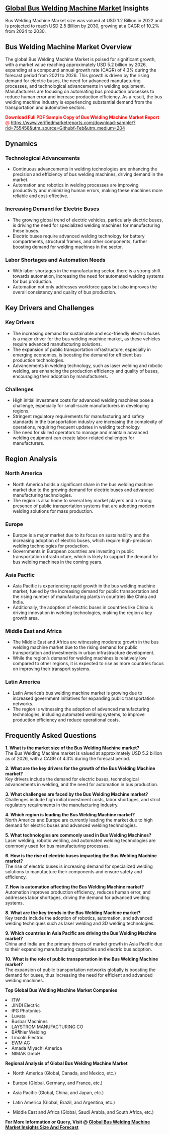 <h2><a href="https://www.verifiedmarketreports.com/download-sample/?rid=755458&amp;utm_source=Githubf&amp;utm_medium=204" target="_blank">Global Bus Welding Machine Market</a> Insights</h2><p>Bus Welding Machine Market size was valued at USD 1.2 Billion in 2022 and is projected to reach USD 2.5 Billion by 2030, growing at a CAGR of 10.2% from 2024 to 2030.</p><p> <h2>Bus Welding Machine Market Overview</h2> <p>The global Bus Welding Machine Market is poised for significant growth, with a market value reaching approximately USD 5.2 billion by 2026, expanding at a compound annual growth rate (CAGR) of 4.3% during the forecast period from 2021 to 2026. This growth is driven by the rising demand for electric buses, the need for advanced manufacturing processes, and technological advancements in welding equipment. Manufacturers are focusing on automating bus production processes to reduce human error and increase production efficiency. As a result, the bus welding machine industry is experiencing substantial demand from the transportation and automotive sectors.</p> <p><p><span class=""><span style="color: #ff0000;"><strong>Download Full PDF Sample Copy of Bus Welding Machine Market Report</strong> @ </span><a href="https://www.verifiedmarketreports.com/download-sample/?rid=755458&amp;utm_source=Githubf-Feb&amp;utm_medium=204" target="_blank">https://www.verifiedmarketreports.com/download-sample/?rid=755458&amp;utm_source=Githubf-Feb&amp;utm_medium=204</a></span></p></p> <h2>Dynamics</h2> <h3>Technological Advancements</h3> <ul> <li>Continuous advancements in welding technologies are enhancing the precision and efficiency of bus welding machines, driving demand in the market.</li> <li>Automation and robotics in welding processes are improving productivity and minimizing human errors, making these machines more reliable and cost-effective.</li> </ul> <h3>Increasing Demand for Electric Buses</h3> <ul> <li>The growing global trend of electric vehicles, particularly electric buses, is driving the need for specialized welding machines for manufacturing these buses.</li> <li>Electric buses require advanced welding technology for battery compartments, structural frames, and other components, further boosting demand for welding machines in the sector.</li> </ul> <h3>Labor Shortages and Automation Needs</h3> <ul> <li>With labor shortages in the manufacturing sector, there is a strong shift towards automation, increasing the need for automated welding systems for bus production.</li> <li>Automation not only addresses workforce gaps but also improves the overall consistency and quality of bus production.</li> </ul> <h2>Key Drivers and Challenges</h2> <h3>Key Drivers</h3> <ul> <li>The increasing demand for sustainable and eco-friendly electric buses is a major driver for the bus welding machine market, as these vehicles require advanced manufacturing solutions.</li> <li>The expansion of public transportation infrastructure, especially in emerging economies, is boosting the demand for efficient bus production technologies.</li> <li>Advancements in welding technology, such as laser welding and robotic welding, are enhancing the production efficiency and quality of buses, encouraging their adoption by manufacturers.</li> </ul> <h3>Challenges</h3> <ul> <li>High initial investment costs for advanced welding machines pose a challenge, especially for small-scale manufacturers in developing regions.</li> <li>Stringent regulatory requirements for manufacturing and safety standards in the transportation industry are increasing the complexity of operations, requiring frequent updates in welding technology.</li> <li>The need for skilled operators to manage and maintain advanced welding equipment can create labor-related challenges for manufacturers.</li> </ul> <h2>Region Analysis</h2> <h3>North America</h3> <ul> <li>North America holds a significant share in the bus welding machine market due to the growing demand for electric buses and advanced manufacturing technologies.</li> <li>The region is also home to several key market players and a strong presence of public transportation systems that are adopting modern welding solutions for mass production.</li> </ul> <h3>Europe</h3> <ul> <li>Europe is a major market due to its focus on sustainability and the increasing adoption of electric buses, which require high-precision welding technologies for production.</li> <li>Governments in European countries are investing in public transportation infrastructure, which is likely to support the demand for bus welding machines in the coming years.</li> </ul> <h3>Asia Pacific</h3> <ul> <li>Asia Pacific is experiencing rapid growth in the bus welding machine market, fueled by the increasing demand for public transportation and the rising number of manufacturing plants in countries like China and India.</li> <li>Additionally, the adoption of electric buses in countries like China is driving innovation in welding technologies, making the region a key growth area.</li> </ul> <h3>Middle East and Africa</h3> <ul> <li>The Middle East and Africa are witnessing moderate growth in the bus welding machine market due to the rising demand for public transportation and investments in urban infrastructure development.</li> <li>While the region’s demand for welding machines is relatively low compared to other regions, it is expected to rise as more countries focus on improving their transport systems.</li> </ul> <h3>Latin America</h3> <ul> <li>Latin America’s bus welding machine market is growing due to increased government initiatives for expanding public transportation networks.</li> <li>The region is witnessing the adoption of advanced manufacturing technologies, including automated welding systems, to improve production efficiency and reduce operational costs.</li> </ul> <h2>Frequently Asked Questions</h2> <p><b>1. What is the market size of the Bus Welding Machine market?</b><br>The Bus Welding Machine market is valued at approximately USD 5.2 billion as of 2026, with a CAGR of 4.3% during the forecast period.</p> <p><b>2. What are the key drivers for the growth of the Bus Welding Machine market?</b><br>Key drivers include the demand for electric buses, technological advancements in welding, and the need for automation in bus production.</p> <p><b>3. What challenges are faced by the Bus Welding Machine market?</b><br>Challenges include high initial investment costs, labor shortages, and strict regulatory requirements in the manufacturing industry.</p> <p><b>4. Which region is leading the Bus Welding Machine market?</b><br>North America and Europe are currently leading the market due to high demand for electric buses and advanced welding technologies.</p> <p><b>5. What technologies are commonly used in Bus Welding Machines?</b><br>Laser welding, robotic welding, and automated welding technologies are commonly used for bus manufacturing processes.</p> <p><b>6. How is the rise of electric buses impacting the Bus Welding Machine market?</b><br>The rise of electric buses is increasing demand for specialized welding solutions to manufacture their components and ensure safety and efficiency.</p> <p><b>7. How is automation affecting the Bus Welding Machine market?</b><br>Automation improves production efficiency, reduces human error, and addresses labor shortages, driving the demand for advanced welding systems.</p> <p><b>8. What are the key trends in the Bus Welding Machine market?</b><br>Key trends include the adoption of robotics, automation, and advanced welding techniques such as laser welding and 3D welding technologies.</p> <p><b>9. Which countries in Asia Pacific are driving the Bus Welding Machine market?</b><br>China and India are the primary drivers of market growth in Asia Pacific due to their expanding manufacturing capacities and electric bus adoption.</p> <p><b>10. What is the role of public transportation in the Bus Welding Machine market?</b><br>The expansion of public transportation networks globally is boosting the demand for buses, thus increasing the need for efficient and advanced welding machines.</p> </p><p><strong>Top Global Bus Welding Machine Market Companies</strong></p><div data-test-id=""><p><li>ITW</li><li> JINDI Electric</li><li> IPG Photonics</li><li> Luvata</li><li> Busbar Machines</li><li> LAYSTROM MANUFACTURING CO</li><li> BÃ¶hler Welding</li><li> Lincoln Electric</li><li> EWM AG</li><li> Amada Miyachi America</li><li> NIMAK GmbH</li></p><div><strong>Regional Analysis of&nbsp;Global Bus Welding Machine Market</strong></div><ul><li dir="ltr"><p dir="ltr">North America&nbsp;(Global, Canada, and Mexico, etc.)</p></li><li dir="ltr"><p dir="ltr">Europe (Global, Germany, and France, etc.)</p></li><li dir="ltr"><p dir="ltr">Asia Pacific&nbsp;(Global, China, and Japan, etc.)</p></li><li dir="ltr"><p dir="ltr">Latin America&nbsp;(Global, Brazil, and Argentina, etc.)</p></li><li dir="ltr">Middle East and Africa&nbsp;(Global, Saudi Arabia, and South Africa, etc.)</li></ul><p><strong>For More Information or Query, Visit @&nbsp;</strong><strong><a href="https://www.verifiedmarketreports.com/product/bus-welding-machine-market/?utm_source=Githubf&amp;utm_medium=204" target="_blank">Global Bus Welding Machine Market Insights Size And Forecast</a></strong></p></div>
